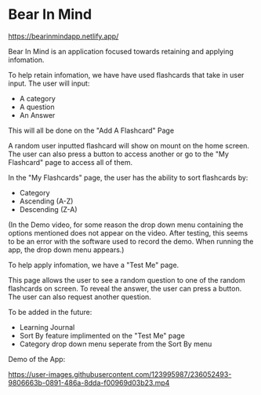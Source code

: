# Bear In Mind

https://bearinmindapp.netlify.app/

Bear In Mind is an application focused towards retaining and applying infomation. 

To help retain infomation, we have have used flashcards that take in user input. The user will input:

- A category
- A question
- An Answer

This will all be done on the "Add A Flashcard" Page

A random user inputted flashcard will show on mount on the home screen. The user can also press a button to access another or go to the "My Flashcard" page to access all of them.

In the "My Flashcards" page, the user has the ability to sort flashcards by:

- Category
- Ascending (A-Z)
- Descending (Z-A)

(In the Demo video, for some reason the drop down menu containing the options mentioned does not appear on the video. After testing, this seems to be an error with the software used to record the demo. When running the app, the drop down menu appears.)

To help apply infomation, we have a "Test Me" page. 

This page allows the user to see a random question to one of the random flashcards on screen. To reveal the answer, the user can press a button. The user can also request another question.

To be added in the future:

- Learning Journal
- Sort By feature implimented on the "Test Me" page
- Category drop down menu seperate from the Sort By menu

Demo of the App:




https://user-images.githubusercontent.com/123995987/236052493-9806663b-0891-486a-8dda-f00969d03b23.mp4

